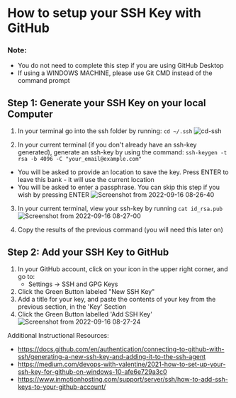 # How to setup your SSH Key with GitHub

### Note: 
- You do not need to complete this step if you are using GitHub Desktop
- If using a WINDOWS MACHINE, please use Git CMD instead of the command prompt

## Step 1: Generate your SSH Key on your local Computer
1. In your terminal go into the ssh folder by running: ```cd ~/.ssh```
![cd-ssh](https://user-images.githubusercontent.com/6632748/190640546-c9e6c729-1735-44a0-a89f-f9035e67b260.png)

2. In your current terminal (if you don't already have an ssh-key generated), generate an ssh-key by using the command: ```ssh-keygen -t rsa -b 4096 -C "your_email@example.com"```
  - You will be asked to provide an location to save the key. Press ENTER to leave this bank - it will use the current location
  - You will be asked to enter a passphrase. You can skip this step if you wish by pressing ENTER
  ![Screenshot from 2022-09-16 08-26-40](https://user-images.githubusercontent.com/6632748/190640695-2b03e3d1-72d8-4444-9e2d-587c31eae2b3.png)
3. In your current terminal, view your ssh-key by running ```cat id_rsa.pub```
   ![Screenshot from 2022-09-16 08-27-00](https://user-images.githubusercontent.com/6632748/190641658-113990ba-e59e-4530-ab61-8f07038fa5a4.png)

4. Copy the results of the previous command (you will need this later on)


## Step 2: Add your SSH Key to GitHub
1. In your GitHub account, click on your icon in the upper right corner, and go to:
   - Settings -> SSH and GPG Keys
2. Click the Green Button labeled "New SSH Key"
3. Add a title for your key, and paste the contents of your key from the previous section, in the 'Key' Section
4. Click the Green Button labelled 'Add SSH Key'
![Screenshot from 2022-09-16 08-27-24](https://user-images.githubusercontent.com/6632748/190641815-6b06d849-119b-4430-a1f5-ad54285cd9a0.png)


Additional Instructional Resources:
- https://docs.github.com/en/authentication/connecting-to-github-with-ssh/generating-a-new-ssh-key-and-adding-it-to-the-ssh-agent
- https://medium.com/devops-with-valentine/2021-how-to-set-up-your-ssh-key-for-github-on-windows-10-afe6e729a3c0
- https://www.inmotionhosting.com/support/server/ssh/how-to-add-ssh-keys-to-your-github-account/

